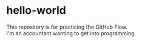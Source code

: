 # hello-world
This repository is for practicing the GitHub Flow.  
I'm an accountant wanting to get into programming. 
